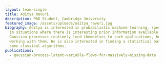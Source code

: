 ```yaml
---
layout: team-single
title: Aditya Ravuri
description: PhD Student, Cambridge University
featured_image: /assets/uploads/aditya_ravuri.jpg
biography: Aditya is interested in probabilistic machine learning, specifically
  in situations where there is interesting prior information available. As
  Gaussian processes routinely lend themselves to such applications, he enjoys
  working with them. He is also interested in finding a statistical basis for
  some classical algorithms.
publications:
  - gaussian-process-latent-variable-flows-for-massively-missing-data
---
```

